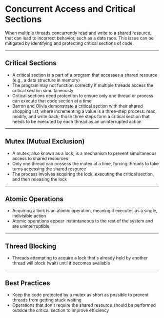 
# Concurrent Access and Critical Sections

When multiple threads concurrently read and write to a shared resource, that can lead to incorrect behavior, such as a data race. This issue can be mitigated by identifying and protecting critical sections of code.

---

## Critical Sections
- A critical section is a part of a program that accesses a shared resource (e.g., a data structure in memory)
- The program may not function correctly if multiple threads access the critical section simultaneously
- Critical sections need protection to ensure only one thread or process can execute that code section at a time
- Barron and Olivia demonstrate a critical section with their shared shopping list, where incrementing a value is a three-step process: read, modify, and write back; those three steps form a critical section that needs to be executed by each thread as an uninterrupted action

---

## Mutex (Mutual Exclusion)
- A mutex, also known as a lock, is a mechanism to prevent simultaneous access to shared resources
- Only one thread can possess the mutex at a time, forcing threads to take turns accessing the shared resource
- The process involves acquiring the lock, executing the critical section, and then releasing the lock

---

## Atomic Operations
- Acquiring a lock is an atomic operation, meaning it executes as a single, indivisible action
- Atomic operations appear instantaneous to the rest of the system and are uninterruptible

---

## Thread Blocking
- Threads attempting to acquire a lock that's already held by another thread will block (wait) until it becomes available

---

## Best Practices
- Keep the code protected by a mutex as short as possible to prevent threads from getting stuck waiting
- Operations that don't require the shared resource should be performed outside the critical section to improve efficiency
